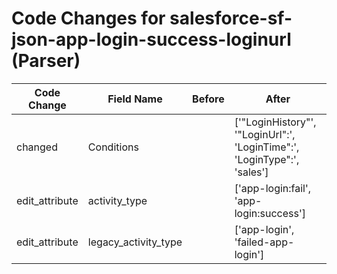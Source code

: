 # Code Changes for salesforce-sf-json-app-login-success-loginurl (Parser)

| Code Change | Field Name | Before | After |
|-------------|------------|--------|-------|
| changed | Conditions |  | ['"LoginHistory"', '"LoginUrl":', 'LoginTime":', 'LoginType":', 'sales'] |
| edit_attribute | activity_type |  | ['app-login:fail', 'app-login:success'] |
| edit_attribute | legacy_activity_type |  | ['app-login', 'failed-app-login'] |